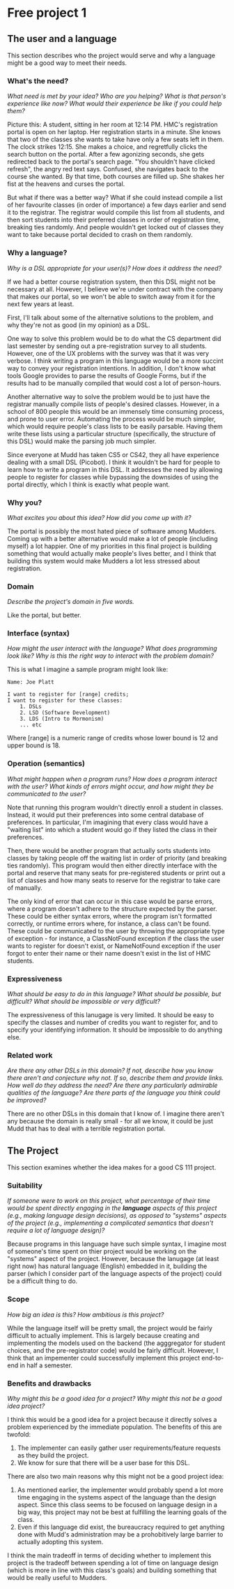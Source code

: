 # Free project 1

## The user and a language
This section describes who the project would serve and why a language might be a
good way to meet their needs.


### What's the need?
_What need is met by your idea? Who are you helping? What is that person's
experience like now? What would their experience be like if you could help 
them?_

Picture this: A student, sitting in her room at 12:14 PM. HMC's registration portal is open on her laptop. Her registration starts in a minute. She knows that two of the classes she wants to take have only a few seats left in them. The clock strikes 12:15. She makes a choice, and regretfully clicks the search button on the portal. After a few agonizing seconds, she gets redirected back to the portal's search page. "You shouldn't have clicked refresh", the angry red text says. Confused, she navigates back to the course she wanted. By that time, both courses are filled up. She shakes her fist at the heavens and curses the portal.

But what if there was a better way? What if she could instead compile a list of her favourite classes (in order of importance) a few days earlier and send it to the registrar. The registrar would compile this list from all students, and then sort students into their preferred classes in order of registration time, breaking ties randomly. And people wouldn't get locked out of classes they want to take because portal decided to crash on them randomly. 

### Why a language?
_Why is a DSL appropriate for your user(s)? How does it address the need?_

If we had a better course registration system, then this DSL might not be necessary at all. However, I believe we're under contract with the company that makes our portal, so we won't be able to switch away from it for the next few years at least.

First, I'll talk about some of the alternative solutions to the problem, and why they're not as good (in my opinion) as a DSL. 

One way to solve this problem would be to do what the CS department did last semester by sending out a pre-registration survey to all students. However, one of the UX problems with the survey was that it was very verbose. I think writing a program in this language would be a more succint way to convey your registration intentions. In addition, I don't know what tools Google provides to parse the results of Google Forms, but if the results had to be manually compiled that would cost a lot of person-hours. 

Another alternative way to solve the problem would be to just have the registrar manually compile lists of people's desired classes. However, in a school of 800 people this would be an immensely time consuming process, and prone to user error. Automating the process would be much simpler, which would require people's class lists to be easily parsable. Having them write these lists using a particular structure (specifically, the structure of this DSL) would make the parsing job much simpler. 

Since everyone at Mudd has taken CS5 or CS42, they all have experience dealing with a small DSL (Picobot). I think it wouldn't be hard for people to learn how to write a program in this DSL. It addresses the need by allowing people to register for classes while bypassing the downsides of using the portal directly, which I think is exactly what people want.  

### Why you?
_What excites you about this idea? How did you come up with it?_

The portal is possibly the most hated piece of software among Mudders. Coming up with a better alternative would make a lot of people (including myself) a lot happier. One of my priorities in this final project is building something that would actually make people's lives better, and I think that building this system would make Mudders a lot less stressed about registration.

### Domain
_Describe the project's domain in five words._

Like the portal, but better.

### Interface (syntax)
_How might the user interact with the language? What does programming look 
like? Why is this the right way to interact with the problem domain?_ 

This is what I imagine a sample program might look like:

```
Name: Joe Platt

I want to register for [range] credits;
I want to register for these classes:
    1. DSLs
    2. LSD (Software Development)
    3. LDS (Intro to Mormonism)
    ... etc
```

Where [range] is a numeric range of credits whose lower bound is 12 and upper bound is 18. 

### Operation (semantics)
_What might happen when a program runs? How does a program interact with the
user? What kinds of errors might occur, and how might they be communicated to
the user?_

Note that running this program wouldn't directly enroll a student in classes. Instead, it would put their preferences into some central database of preferences. In particular, I'm imagining that every class would have a "waiting list" into which a student would go if they listed the class in their preferences. 

Then, there would be another program that actually sorts students into classes by taking people off the waiting list in order of priority (and breaking ties randomly). This program would then either directly interface with the portal and reserve that many seats for pre-registered students or print out a list of classes and how many seats to reserve for the registrar to take care of manually. 

The only kind of error that can occur in this case would be parse errors, where a program doesn't adhere to the structure expected by the parser. These could be either syntax errors, where the program isn't formatted correctly, or runtime errors where, for instance, a class can't be found. These could be communicated to the user by throwing the appropriate type of exception - for instance, a ClassNotFound exception if the class the user wants to register for doesn't exist, or NameNotFound exception if the user forgot to enter their name or their name doesn't exist in the list of HMC students.


### Expressiveness
_What should be easy to do in this language? What should be possible, but
difficult? What should be impossible or very difficult?_

The expressiveness of this lanugage is very limited. It should be easy to specify the classes and number of credits you want to register for, and to specify your identifying information. It should be impossible to do anything else.


### Related work
_Are there any other DSLs in this domain? If not, describe how you know there
aren't and conjecture why not. If so, describe them and provide links. How well 
do they address the need? Are there any particularly admirable qualities of the
language? Are there parts of the language you think could be improved?_

There are no other DSLs in this domain that I know of. I imagine there aren't any because the domain is really small - for all we know, it could be just Mudd that has to deal with a terrible registration portal. 


## The Project
This section examines whether the idea makes for a good CS 111 project.


### Suitability
_If someone were to work on this project, what percentage of their time would be
spent directly engaging in the **language** aspects of this project (e.g.,
making language design decisions), as opposed to "systems" aspects of the
project (e.g., implementing a complicated semantics that doesn't require a lot
of language design)?_

Because programs in this language have such simple syntax, I imagine most of someone's time spent on thier project would be working on the "systems" aspect of the project. However, because the lanugage (at least right now) has natural language (English) embedded in it, building the parser (which I consider part of the language aspects of the project) could be a difficult thing to do.


### Scope
_How big an idea is this? How ambitious is this project?_

While the language itself will be pretty small, the project would be fairly difficult to actually implement. This is largely because creating and implementing the models used on the backend (the agggregator for student choices, and the pre-registrator code) would be fairly difficult. However, I think that an impementer could successfully implement this project end-to-end in half a semester. 

### Benefits and drawbacks
_Why might this be a good idea for a project? Why might this not be a good idea 
project?_

I think this would be a good idea for a project because it directly solves a problem experienced by the immediate population. 
The benefits of this are twofold: 
1. The implementer can easily gather user requirements/feature requests as they build the project.
2. We know for sure that there will be a user base for this DSL. 

There are also two main reasons why this might not be a good project idea:
1. As mentioned earlier, the implementer would probably spend a lot more time engaging in the systems aspect of the language than the design aspect. Since this class seems to be focused on language design in a big way, this project may not be best at fulfilling the learning goals of the class.
2. Even if this language did exist, the bureaucracy required to get anything done with Mudd's administration may be a prohobitively large barrier to actually adopting this system.

I think the main tradeoff in terms of deciding whether to implement this project is the tradeoff between spending a lot of time on language design (which is more in line with this class's goals) and building something that would be really useful to Mudders. 